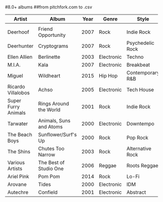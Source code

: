 #8.0+ albums 
##from pitchfork.com to .csv

| Artist              | Album                   | Year | Genre      | Style            | Rating | 
|---------------------|-------------------------|------|------------|------------------|--------| 
|                     |                         |      |            |                  |        | 
| Deerhoof            | Friend Opportunity      | 2007 | Rock       | Indie Rock       | 8,9    | 
| Deerhunter          | Cryptograms             | 2007 | Rock       | Psychedelic Rock | 8,9    | 
| Ellen Allien        | Berlinette              | 2003 | Electronic | Techno           | 8,9    | 
| M.I.A.              | Kala                    | 2007 | Electronic | Breakbeat        | 8,9    | 
| Miguel              | Wildheart               | 2015 | Hip Hop    | Contemporary R&B | 8,9    | 
| Ricardo Villalobos  | Achso                   | 2005 | Electronic | Tech House       | 8,9    | 
| Super Furry Animals | Rings Around the World  | 2001 | Rock       | Indie Rock       | 8,9    | 
| Tarwater            | Animals, Suns and Atoms | 2000 | Electronic | Downtempo        | 8,9    | 
| The Beach Boys      | Sunflower/Surf's Up     | 2000 | Rock       | Pop Rock         | 8,9    | 
| The Shins           | Chutes Too Narrow       | 2003 | Rock       | Alternative Rock | 8,9    | 
| Various Artists     | The Best of Studio One  | 2006 | Reggae     | Roots Reggae     | 8,9    | 
| Ariel Pink          | Pom Pom                 | 2014 | Rock       | Lo-Fi            | 8,8    | 
| Arovane             | Tides                   | 2000 | Electronic | IDM              | 8,8    | 
| Autechre            | Confield                | 2001 | Electronic | Abstract         | 8,8    | 



